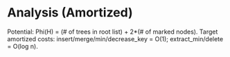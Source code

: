 # Analysis (Amortized) 
Potential: Phi(H) = (# of trees in root list) + 2*(# of marked nodes).
Target amortized costs: insert/merge/min/decrease_key = O(1); extract_min/delete = O(log n).
